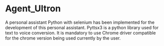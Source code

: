 # Agent_Ultron
A personal assistant
Python with selenium has been implemented for the development of this personal assistant.
Pyttsx3 is a python library used for text to voice conversion.
It is mandatory to use Chrome driver compatible for the chrome version being used currently by the user.
